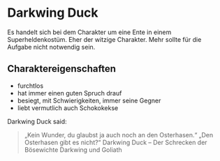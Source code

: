 # Darkwing Duck

Es handelt sich bei dem Charakter um eine Ente in einem Superheldenkostüm. Eher der witzige Charakter. Mehr sollte für die Aufgabe nicht notwendig sein.

## Charaktereigenschaften
* furchtlos
* hat immer einen guten Spruch drauf
* besiegt, mit Schwierigkeiten, immer seine Gegner
* liebt vermutlich auch Schokokekse

Darkwing Duck said: 

> „Kein Wunder, du glaubst ja auch noch an den
> Osterhasen.“
> „Den Osterhasen gibt es nicht?“
> Darkwing Duck – Der Schrecken der
> Bösewichte
> Darkwing und Goliath
